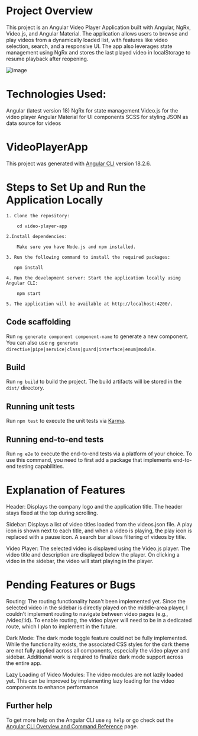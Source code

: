 # Project Overview

This project is an Angular Video Player Application built with Angular, NgRx, Video.js, and Angular Material. The application allows users to browse and play videos from a dynamically loaded list, with features like video selection, search, and a responsive UI. The app also leverages state management using NgRx and stores the last played video in localStorage to resume playback after reopening.

![image](https://github.com/user-attachments/assets/bc0550e2-9009-41e6-a578-c0701ed0b640)


# Technologies Used:

Angular (latest version 18)
NgRx for state management
Video.js for the video player
Angular Material for UI components
SCSS for styling
JSON as data source for videos

# VideoPlayerApp

This project was generated with [Angular CLI](https://github.com/angular/angular-cli) version 18.2.6.

# Steps to Set Up and Run the Application Locally

    1. Clone the repository:  

        cd video-player-app

    2.Install dependencies:  

        Make sure you have Node.js and npm installed.

    3. Run the following command to install the required packages:

       npm install

    4. Run the development server: Start the application locally using Angular CLI: 

        npm start

    5. The application will be available at http://localhost:4200/.


## Code scaffolding

Run `ng generate component component-name` to generate a new component. You can also use `ng generate directive|pipe|service|class|guard|interface|enum|module`.

## Build

Run `ng build` to build the project. The build artifacts will be stored in the `dist/` directory.

## Running unit tests

Run `npm test` to execute the unit tests via [Karma](https://karma-runner.github.io).

## Running end-to-end tests

Run `ng e2e` to execute the end-to-end tests via a platform of your choice. To use this command, you need to first add a package that implements end-to-end testing capabilities.

# Explanation of Features

Header:
Displays the company logo and the application title.
The header stays fixed at the top during scrolling.

Sidebar:
Displays a list of video titles loaded from the videos.json file.
A play icon is shown next to each title, and when a video is playing, the play icon is replaced with a pause icon.
A search bar allows filtering of videos by title.

Video Player:
The selected video is displayed using the Video.js player.
The video title and description are displayed below the player.
On clicking a video in the sidebar, the video will start playing in the player.

# Pending Features or Bugs

Routing:
The routing functionality hasn't been implemented yet. Since the selected video in the sidebar is directly played on the middle-area player, I couldn't implement routing to navigate between video pages (e.g., /video/:id). To enable routing, the video player will need to be in a dedicated route, which I plan to implement in the future.

Dark Mode:
The dark mode toggle feature could not be fully implemented. While the functionality exists, the associated CSS styles for the dark theme are not fully applied across all components, especially the video player and sidebar. Additional work is required to finalize dark mode support across the entire app.

Lazy Loading of Video Modules:
The video modules are not lazily loaded yet. This can be improved by implementing lazy loading for the video components to enhance performance

## Further help

To get more help on the Angular CLI use `ng help` or go check out the [Angular CLI Overview and Command Reference](https://angular.dev/tools/cli) page.
